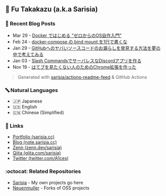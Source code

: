 ## :ramen: Fu Takakazu (a.k.a Sarisia)

<!--
[![](https://github-readme-stats-sarisia.vercel.app/api?username=sarisia&count_private=true&show_icons=true&bg_color=30,e55d87,5fc3e4&title_color=ffffff&icon_color=ffffff&text_color=ffffff)](https://github.com/anuraghazra/github-readme-stats)
-->

### :memo: Recent Blog Posts

<!-- feed start -->
- Mar 29 - [Docker ではじめる "ゼロからのOS自作入門"](https://zenn.dev/sarisia/articles/6b57ea835344b6)
- Feb 24 - [docker-compose の bind mount を1行で書くな](https://zenn.dev/sarisia/articles/0c1db052d09921)
- Jan 29 - [GitHubへのヤバいソースコードのお漏らしを発見する方法を夢の中で考えてみる](https://zenn.dev/sarisia/articles/40a0363bcfaf73)
- Jan 03 - [Slash CommandsでサーバレスなDiscordアプリを作る](https://note.sarisia.cc/entry/discord-slash-commands/)
- Nov 19 - [はてブを見たくない人のためのChrome拡張を作った](https://note.sarisia.cc/entry/no-hatena-bookmark/)
<!-- feed end -->

> Generated with [sarisia/actions-readme-feed](https://github.com/marketplace/actions/actions-readme-feed) & GitHub Actions

### :abc: Natural Languages

- :jp: Japanese
- :us: English
- :cn: Chinese (Simplified)

### :link: Links

- [Portfolio (sarisia.cc)](https://sarisia.cc/)
- [Blog (note.sarisia.cc)](https://note.sarisia.cc/)
- [Zenn (zenn.dev/sarisia)](https://zenn.dev/sarisia)
- [Qiita (qiita.com/sarisia)](https://qiita.com/sarisia)
- [Twitter (twitter.com/A1ces)](https://twitter.com/A1ces)

### :octocat: Related Repositories

- [Sarisia](https://github.com/sarisia?tab=repositories) - My own projects go here
- [Neuenmuller](https://github.com/neuenmuller) - Forks of OSS projects
